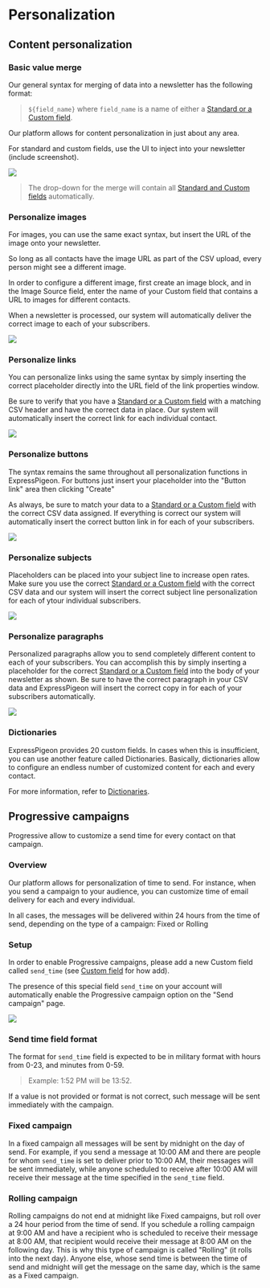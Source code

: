 # Personalization

## Content personalization

### Basic value merge

Our general syntax for merging of data into a newsletter has the following format: 
 
 > `${field_name}` where `field_name` is a name of either a [Standard or a Custom field](contact-fields). 

Our platform allows for content personalization in just about any area.

For standard and custom fields, use the UI to inject into your newsletter (include screenshot).

![](images/merge.png)
 
> The drop-down for the merge will contain all [Standard and Custom fields](contact-fields) automatically. 

### Personalize images

For images, you can use the same exact syntax, but insert the URL of the image onto your newsletter. 

So long as all contacts have the image URL as part of the CSV upload, every person might see a different image. 

In order to configure a different image, first create an image block, and in the Image Source field, enter 
the name of your Custom field that contains a URL to images for different contacts. 
 
When a newsletter is processed, our system will automatically deliver the correct image to each of your
subscribers.
 
 

![](images/image-merge.png)


### Personalize links

You can personalize links using the same syntax by simply inserting the correct placeholder directly into the URL field
of the link properties window. 

Be sure to verify that you have a [Standard or a Custom field](contact-fields) with a matching CSV header and have the correct data in place. Our system will automatically insert the correct link for each individual contact. 

![](images/link-merge.png)

### Personalize buttons 

The syntax remains the same throughout all personalization functions in ExpressPigeon. For buttons just insert your placeholder into the "Button link" area then clicking "Create"

As always, be sure to match your data to a [Standard or a Custom field](contact-fields) with the correct CSV data assigned. If everything is correct our system will automatically insert the correct button link in for each of your subscribers.


![](images/button-merge.png)

### Personalize subjects

Placeholders can be placed into your subject line to increase open rates. Make sure you use the correct [Standard or a Custom field](contact-fields) with the correct CSV data and our system will insert the correct subject line personalization for each of ytour individual subscribers.

![](images/subject-merge.png)

### Personalize paragraphs

Personalized paragraphs allow you to send completely different content to each of your subscribers. You can accomplish this by simply inserting a placeholder for the correct [Standard or a Custom field](contact-fields) into the body of your newsletter as shown. Be sure to have the correct paragraph in your CSV data and ExpressPigeon will insert the correct copy in for each of your subscribers automatically. 

![](images/paragraph-merge.png)

### Dictionaries

ExpressPigeon provides 20 custom fields. In cases when this is insufficient, you can use another feature called Dictionaries.
Basically, dictionaries allow to configure an endless number of customized content for each and every contact.
  
For more information, refer to [Dictionaries](dictionaries). 


## Progressive campaigns
 
 Progressive allow to customize a send time for every contact on that campaign.


### Overview

Our platform allows for personalization of time to send. For instance, when you send a campaign to your audience,
you can customize time of email delivery for each and every individual.

In all cases, the messages will be delivered within 24 hours from the time of send, depending on the type of a campaign: 
 Fixed or Rolling

### Setup

In order to enable Progressive campaigns, please add a new Custom field called `send_time` (see [Custom field](contact-fields#custom-fields) for how add). 

The presence of this special field `send_time` on your account will automatically enable the Progressive campaign 
  option on the "Send campaign" page. 

![](images/progressive_campaign.png)

### Send time field format

The format for `send_time` field is expected to be in military format with hours from 0-23, and minutes from 0-59.

> Example: 1:52 PM will be 13:52.

If a value is not provided or format is not correct, such message will be sent immediately with the campaign.

### Fixed campaign

In a fixed campaign all messages will be sent by midnight on the day of send. For example, if you send a 
message at 10:00 AM and there are people for whom `send_time` is set to deliver prior to 10:00 AM, their
messages will be sent immediately, while anyone scheduled to receive after 10:00 AM will receive their
message at the time specified in the `send_time` field.

### Rolling campaign

Rolling campaigns do not end at midnight like  Fixed campaigns, but roll over a 24 hour period from the time 
of send. If you schedule a rolling campaign at 9:00 AM and have a recipient who is scheduled to receive their message at 8:00 AM, that
recipient would receive their message at 8:00 AM on the following day. This is why this type of campaign is called "Rolling" (it rolls into the next day). Anyone else, 
whose send time is between the time of send and midnight will get the message on the same day, which is the same as a Fixed campaign.


